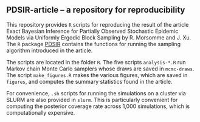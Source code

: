 
<!-- README.md is generated from README.Rmd. Please edit that file -->

## PDSIR-article – a repository for reproducibility

This repository provides `R` scripts for reproducing the result 
of the article Exact Bayesian Inference for Partially Observed Stochastic Epidemic Models via Uniformly Ergodic Block Sampling by R. Morsomme and
J. Xu. The `R` package [PDSIR](https://github.com/rmorsomme/PDSIR) 
contains the functions for running the sampling algorithm introduced
in the article.

The scripts are located in the folder `R`. The five scripts
`analysis-*.R` run Markov chain Monte Carlo samplers whose draws are
saved in  `mcmc-draws`. The script `make_figures.R` makes the
various figures, which are saved in `figures`, and computes
the summary statistics found in the article.

For convenience, `.sh` scripts for running the simulations on a cluster via
SLURM are also provided in `slurm`. This is particularly convenient for 
computing the posterior coverage rate across 1,000 simulations, which is
computationally expensive.
